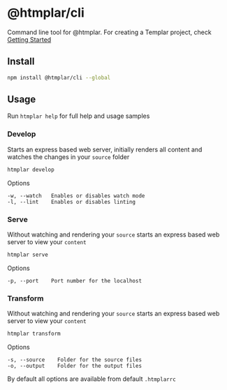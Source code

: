 # @htmplar/cli

Command line tool for @htmplar. For creating a Templar project, check [Getting Started](../../README.md#getting-started)


## Install

``` bash
npm install @htmplar/cli --global
```

## Usage

Run `htmplar help` for full help and usage samples

### Develop
Starts an express based web server, initially renders all content and watches the changes in your `source` folder

``` bash
htmplar develop
```

Options

```
-w, --watch   Enables or disables watch mode
-l, --lint    Enables or disables linting
```

### Serve
Without watching and rendering your `source` starts an express based web server to view your `content`

``` bash
htmplar serve
```

Options

```
-p, --port    Port number for the localhost
```

### Transform
Without watching and rendering your `source` starts an express based web server to view your `content`

``` bash
htmplar transform
```

Options

```
-s, --source    Folder for the source files
-o, --output    Folder for the output files
```

By default all options are available from default `.htmplarrc` 